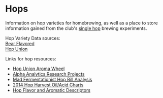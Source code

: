 Hops
==================

Information on hop varieties for homebrewing, as well as a place to store information gained from the club's [single hop](https://docs.google.com/spreadsheets/d/15caRgDvBB9k-uRvU9Yf_kqUggPoX4f6JgTI4d_afD7c/edit?usp=sharing) brewing experiments.

Hop Variety Data sources:  
[Bear Flavored](http://www.bear-flavored.com/2011/12/bear-flavoreds-ultimate-guide-to-hop.html)  
[Hop Union](https://www.hopunion.com/hop-varieties/)

Links for hop resources:  
* [Hop Union Aroma Wheel](https://www.hopunion.com/aroma-wheel/)
* [Alpha Analytics Research Projects](https://www.alphaanalyticstesting.com/research-projects/)
* [Mad Fermentationist Hop Bill Analysis](http://www.themadfermentationist.com/2013/02/american-ipa-hop-bills-and-analysis.html)
* [2014 Hop Harvest Oil/Acid Charts](http://scottjanish.com/2014-hop-harvest-data/)
* [Hop Flavor and Aromatic Descriptors](http://scottjanish.com/hop-flavor-and-aromatic-descriptors/)
